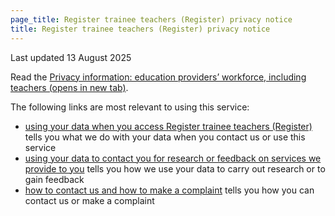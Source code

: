 ```yaml
---
page_title: Register trainee teachers (Register) privacy notice 
title: Register trainee teachers (Register) privacy notice 
---
```


<p class="govuk-body">Last updated 13 August 2025</p>

<p class='govuk-body'>
  Read the <a class="govuk-link" target="_blank" href="https://www.gov.uk/government/publications/privacy-information-education-providers-workforce-including-teachers/privacy-information-education-providers-workforce-including-teachers#using-your-data-so-we-can-support-your-teaching-career">Privacy information: education providers’ workforce, including teachers (opens in new tab)</a>.
</p>

<p class='govuk-body'>
  The following links are most relevant to using this service:
</p>

<ul class="govuk-list govuk-list--bullet">
  <li>
    <a class="govuk-link" target="_blank" href="https://www.gov.uk/government/publications/privacy-information-education-providers-workforce-including-teachers/privacy-information-education-providers-workforce-including-teachers#using-your-data-when-you-access-register-trainee-teachers-register">using your data when you access Register trainee teachers (Register)</a> tells you what we do with your data when you contact us or use this service
  </li>
  <li>
    <a class="govuk-link" target="_blank" href="https://www.gov.uk/government/publications/privacy-information-education-providers-workforce-including-teachers/privacy-information-education-providers-workforce-including-teachers#using-your-data-to-contact-you-for-research-or-feedbackon-services-we-provide-to-you">using your data to contact you for research or feedback on services we provide to you</a> tells you how we use your data to carry out research or to gain feedback
  </li>
  <li>
    <a class="govuk-link" target="_blank" href="https://www.gov.uk/government/publications/privacy-information-education-providers-workforce-including-teachers/privacy-information-education-providers-workforce-including-teachers#how-to-contact-us-and-how-to-make-a-complaint">how to contact us and how to make a complaint</a> tells you how you can contact us or make a complaint
  </li>
</ul>
